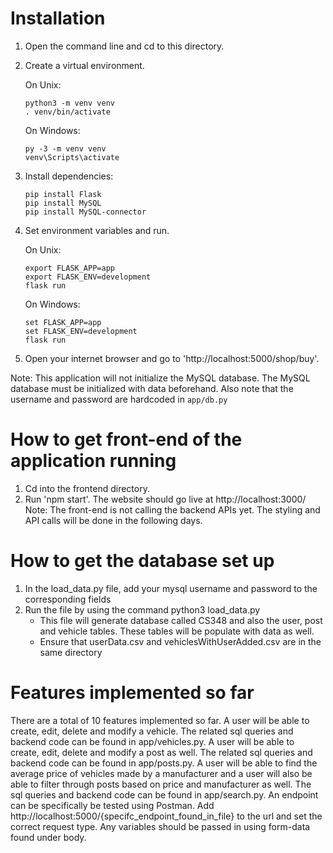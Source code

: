# Installation

1. Open the command line and cd to this directory.

2. Create a virtual environment.
	
	On Unix:
	```
	python3 -m venv venv
	. venv/bin/activate
	```
	On Windows:
	```
	py -3 -m venv venv
	venv\Scripts\activate
	```

3. Install dependencies:
	```
	pip install Flask
	pip install MySQL
	pip install MySQL-connector
	```

4. Set environment variables and run. 
	
	On Unix:
	```
	export FLASK_APP=app
	export FLASK_ENV=development
	flask run
	```
  	On Windows:
	```
	set FLASK_APP=app
	set FLASK_ENV=development
	flask run
	```
	    
5. Open your internet browser and go to 'http://localhost:5000/shop/buy'.

Note: 
This application will not initialize the MySQL database. 
The MySQL database must be initialized with data beforehand.
Also note that the username and password are hardcoded in `app/db.py`

# How to get front-end of the application running
1. Cd into the frontend directory.
2. Run 'npm start'. The website should go live at http://localhost:3000/
Note: The front-end is not calling the backend APIs yet. The styling and API calls will be done in the following days.

# How to get the database set up

1. In the load_data.py file, add your mysql username and password to the corresponding fields
2. Run the file by using the command python3 load_data.py
	- This file will generate database called CS348 and also the user, post and vehicle tables. These tables will be populate with data 	      as well.
	- Ensure that userData.csv and vehiclesWithUserAdded.csv are in the same directory


# Features implemented so far

There are a total of 10 features implemented so far. A user will be able to create, edit, delete and modify a vehicle. The related sql queries and backend code can be found in app/vehicles.py. A user will be able to create, edit, delete and modify a post as well. The related sql queries and backend code can be found in app/posts.py. A user will be able to find the average price of vehicles made by a manufacturer and a user will also be able to filter through posts based on price and manufacturer as well. The sql queries and backend code can be found in app/search.py. An endpoint can be specifically be tested using Postman. Add http://localhost:5000/{specifc_endpoint_found_in_file} to the url and set the correct request type. Any variables should be passed in using form-data found under body.
